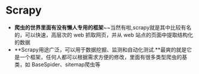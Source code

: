 
# Scrapy

- **爬虫的世界里面有没有懒人专用的框架**~~当然有啦,scrapy就是其中比较有名的，可以快速，高层次的 web 抓取网页，并从 web 站点的页面中提取结构化的数据
- **Scrapy用途广泛，可以用于数据挖掘、监测和自动化测试.**最爽的就是它是一个框架，任何人都可以根据需求方便的修改，里面有很多类型爬虫的基类，如 BaseSpider、sitemap爬虫等
